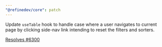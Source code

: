 ```yaml
---
"@refinedev/core": patch
---
```


Update `useTable` hook to handle case where a user navigates to current page by clicking side-nav link intending to reset the filters and sorters.

[Resolves #6300](https://github.com/refinedev/refine/issues/6300)
